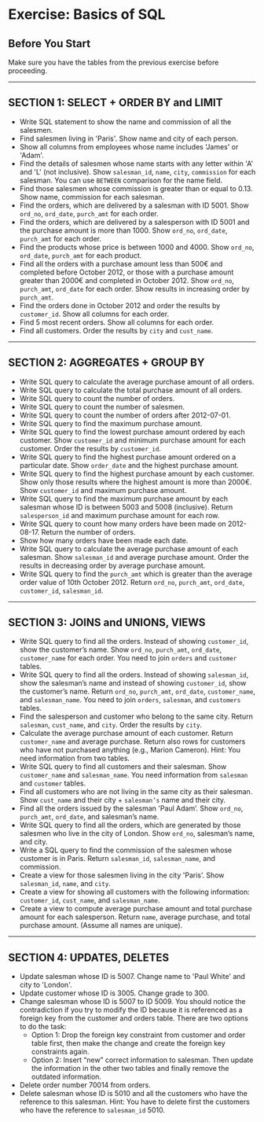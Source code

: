 # Exercise: Basics of SQL

## Before You Start
Make sure you have the tables from the previous exercise before proceeding.

---

## SECTION 1: SELECT + ORDER BY and LIMIT

- Write SQL statement to show the name and commission of all the salesmen.
- Find salesmen living in 'Paris'. Show name and city of each person.
- Show all columns from employees whose name includes 'James' or 'Adam'.
- Find the details of salesmen whose name starts with any letter within 'A' and 'L' (not inclusive). Show `salesman_id`, `name`, `city`, `commission` for each salesman. You can use `BETWEEN` comparison for the name field.
- Find those salesmen whose commission is greater than or equal to 0.13. Show name, commission for each salesman.
- Find the orders, which are delivered by a salesman with ID 5001. Show `ord_no`, `ord_date`, `purch_amt` for each order.
- Find the orders, which are delivered by a salesperson with ID 5001 and the purchase amount is more than 1000. Show `ord_no`, `ord_date`, `purch_amt` for each order.
- Find the products whose price is between 1000 and 4000. Show `ord_no`, `ord_date`, `purch_amt` for each product.
- Find all the orders with a purchase amount less than 500€ and completed before October 2012, or those with a purchase amount greater than 2000€ and completed in October 2012. Show `ord_no`, `purch_amt`, `ord_date` for each order. Show results in increasing order by `purch_amt`.
- Find the orders done in October 2012 and order the results by `customer_id`. Show all columns for each order.
- Find 5 most recent orders. Show all columns for each order.
- Find all customers. Order the results by `city` and `cust_name`.

---

## SECTION 2: AGGREGATES + GROUP BY

- Write SQL query to calculate the average purchase amount of all orders.
- Write SQL query to calculate the total purchase amount of all orders.
- Write SQL query to count the number of orders.
- Write SQL query to count the number of salesmen.
- Write SQL query to count the number of orders after 2012-07-01.
- Write SQL query to find the maximum purchase amount.
- Write SQL query to find the lowest purchase amount ordered by each customer. Show `customer_id` and minimum purchase amount for each customer. Order the results by `customer_id`.
- Write SQL query to find the highest purchase amount ordered on a particular date. Show `order_date` and the highest purchase amount.
- Write SQL query to find the highest purchase amount by each customer. Show only those results where the highest amount is more than 2000€. Show `customer_id` and maximum purchase amount.
- Write SQL query to find the maximum purchase amount by each salesman whose ID is between 5003 and 5008 (inclusive). Return `salesperson_id` and maximum purchase amount for each row.
- Write SQL query to count how many orders have been made on 2012-08-17. Return the number of orders.
- Show how many orders have been made each date.
- Write SQL query to calculate the average purchase amount of each salesman. Show `salesman_id` and average purchase amount. Order the results in decreasing order by average purchase amount.
- Write SQL query to find the `purch_amt` which is greater than the average order value of 10th October 2012. Return `ord_no`, `purch_amt`, `ord_date`, `customer_id`, `salesman_id`.

---

## SECTION 3: JOINS and UNIONS, VIEWS

- Write SQL query to find all the orders. Instead of showing `customer_id`, show the customer’s name. Show `ord_no`, `purch_amt`, `ord_date`, `customer_name` for each order. You need to join `orders` and `customer` tables.
- Write SQL query to find all the orders. Instead of showing `salesman_id`, show the salesman’s name and instead of showing `customer_id`, show the customer’s name. Return `ord_no`, `purch_amt`, `ord_date`, `customer_name`, and `salesman_name`. You need to join `orders`, `salesman`, and `customers` tables.
- Find the salesperson and customer who belong to the same city. Return `salesman`, `cust_name`, and `city`. Order the results by `city`.
- Calculate the average purchase amount of each customer. Return `customer_name` and average purchase. Return also rows for customers who have not purchased anything (e.g., Marion Cameron). Hint: You need information from two tables.
- Write SQL query to find all customers and their salesman. Show `customer_name` and `salesman_name`. You need information from `salesman` and `customer` tables.
- Find all customers who are not living in the same city as their salesman. Show `cust_name` and their city + `salesman’s` name and their city.
- Find all the orders issued by the salesman 'Paul Adam’. Show `ord_no`, `purch_amt`, `ord_date`, and salesman’s name.
- Write SQL query to find all the orders, which are generated by those salesmen who live in the city of London. Show `ord_no`, salesman’s name, and city.
- Write a SQL query to find the commission of the salesmen whose customer is in Paris. Return `salesman_id`, `salesman_name`, and commission.
- Create a view for those salesmen living in the city 'Paris’. Show `salesman_id`, `name`, and `city`.
- Create a view for showing all customers with the following information: `customer_id`, `cust_name`, and `salesman_name`.
- Create a view to compute average purchase amount and total purchase amount for each salesperson. Return `name`, average purchase, and total purchase amount. (Assume all names are unique).

---

## SECTION 4: UPDATES, DELETES

- Update salesman whose ID is 5007. Change name to 'Paul White' and city to 'London'.
- Update customer whose ID is 3005. Change grade to 300.
- Change salesman whose ID is 5007 to ID 5009. You should notice the contradiction if you try to modify the ID because it is referenced as a foreign key from the customer and orders table. There are two options to do the task:
  - Option 1: Drop the foreign key constraint from customer and order table first, then make the change and create the foreign key constraints again.
  - Option 2: Insert “new” correct information to salesman. Then update the information in the other two tables and finally remove the outdated information.
- Delete order number 70014 from orders.
- Delete salesman whose ID is 5010 and all the customers who have the reference to this salesman. Hint: You have to delete first the customers who have the reference to `salesman_id` 5010.
